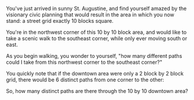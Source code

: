 You've just arrived in sunny St. Augustine, and find yourself amazed by the visionary civic planning that would result in the area in which you now stand: a street grid exactly 10 blocks square.

You're in the northwest corner of this 10 by 10 block area, and would like to take a scenic walk to the southeast corner, while only ever moving south or east.

As you begin walking, you wonder to yourself, "how many different paths could I take from this northwest corner to the southeast corner?"

You quickly note that if the downtown area were only a 2 block by 2 block grid, there would be 6 distinct paths from one corner to the other:

So, how many distinct paths are there through the 10 by 10 downtown area?
